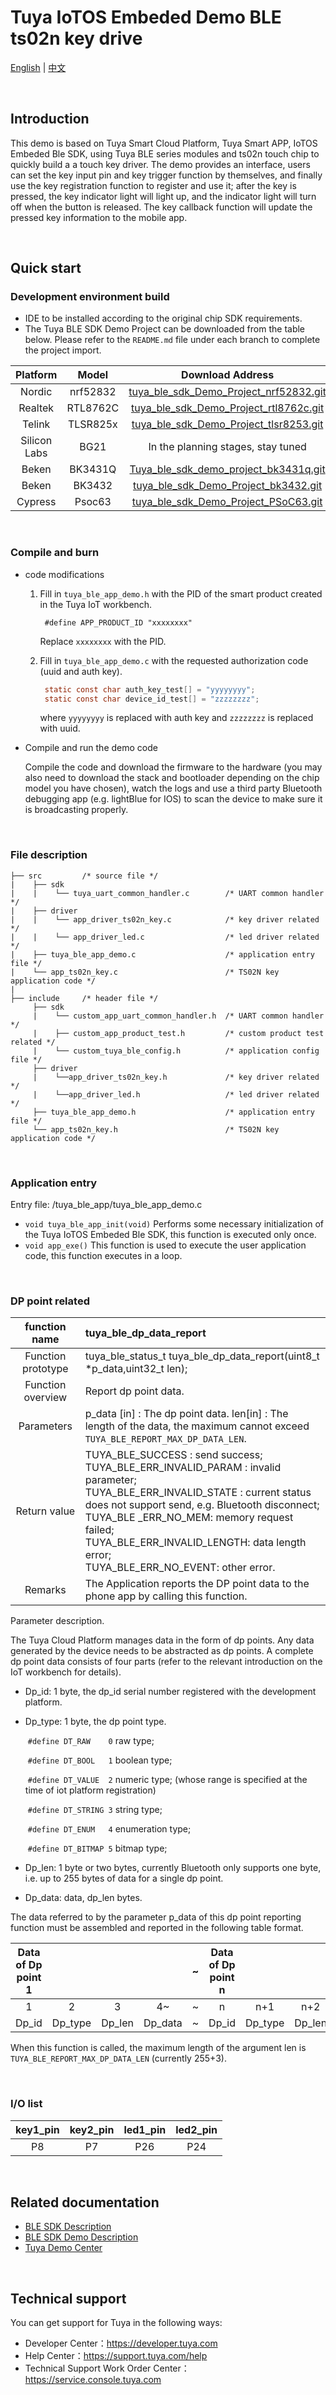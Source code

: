 # Tuya IoTOS Embeded Demo BLE ts02n key drive

[English](./README.md) | [中文](./README_zh.md) 

<br>

## Introduction 

This demo is based on Tuya Smart Cloud Platform, Tuya Smart APP, IoTOS Embeded Ble SDK, using Tuya BLE series modules and ts02n touch chip to quickly build a a touch key driver. The demo provides an interface, users can set the key input pin and key trigger function by themselves, and finally use the key registration function to register and use it; after the key is pressed, the key indicator light will light up, and the indicator light will turn off when the button is released. The key callback function will update the pressed key information to the mobile app.

<br>


## Quick start 

### Development environment build 

- IDE to be installed according to the original chip SDK requirements.
- The Tuya BLE SDK Demo Project can be downloaded from the table below. Please refer to the `README.md` file under each branch to complete the project import.

|   Platform   |  Model   |                       Download Address                       |
| :----------: | :------: | :----------------------------------------------------------: |
|    Nordic    | nrf52832 | [tuya_ble_sdk_Demo_Project_nrf52832.git](https://github.com/TuyaInc/tuya_ble_sdk_Demo_Project_nrf52832.git) |
|   Realtek    | RTL8762C | [tuya_ble_sdk_Demo_Project_rtl8762c.git](https://github.com/TuyaInc/tuya_ble_sdk_Demo_Project_rtl8762c.git) |
|    Telink    | TLSR825x | [tuya_ble_sdk_Demo_Project_tlsr8253.git](https://github.com/TuyaInc/tuya_ble_sdk_Demo_Project_tlsr8253.git) |
| Silicon Labs |   BG21   |              In the planning stages, stay tuned              |
|    Beken     | BK3431Q  | [Tuya_ble_sdk_demo_project_bk3431q.git](https://github.com/TuyaInc/Tuya_ble_sdk_demo_project_bk3431q.git) |
|    Beken     |  BK3432  | [ tuya_ble_sdk_Demo_Project_bk3432.git](https://github.com/TuyaInc/tuya_ble_sdk_Demo_Project_bk3432.git) |
|   Cypress    |  Psoc63  | [tuya_ble_sdk_Demo_Project_PSoC63.git](https://github.com/TuyaInc/tuya_ble_sdk_Demo_Project_PSoC63.git) |

<br>

### Compile and burn

- code modifications

  1. Fill in `tuya_ble_app_demo.h` with the PID of the smart product created in the Tuya IoT workbench.

     ```
      #define APP_PRODUCT_ID "xxxxxxxx"
     ```
  
     Replace `xxxxxxxx` with the PID.

  2. Fill in `tuya_ble_app_demo.c` with the requested authorization code (uuid and auth key).

     ```c
      static const char auth_key_test[] = "yyyyyyyy";
      static const char device_id_test[] = "zzzzzzzz";
     ```
  
     where `yyyyyyyy` is replaced with auth key and `zzzzzzzz` is replaced with uuid.

- Compile and run the demo code

  Compile the code and download the firmware to the hardware (you may also need to download the stack and bootloader depending on the chip model you have chosen), watch the logs and use a third party Bluetooth debugging app (e.g. lightBlue for IOS) to scan the device to make sure it is broadcasting properly.

<br>

### File description 

```
├── src         /* source file */
|    ├── sdk
|    |    └── tuya_uart_common_handler.c        /* UART common handler */
|    ├── driver
|    |    └── app_driver_ts02n_key.c            /* key driver related */
|    |    └── app_driver_led.c                  /* led driver related */
|    ├── tuya_ble_app_demo.c                    /* application entry file */
|    └── app_ts02n_key.c                        /* TS02N key application code */
|
├── include     /* header file */
     ├── sdk
     |    └── custom_app_uart_common_handler.h  /* UART common handler */
     |    ├── custom_app_product_test.h         /* custom product test related */
     |    └── custom_tuya_ble_config.h          /* application config file */
     ├── driver
     |    └──app_driver_ts02n_key.h             /* key driver related */
     |    └──app_driver_led.h                   /* led driver related */
     ├── tuya_ble_app_demo.h                    /* application entry file */
     └── app_ts02n_key.h                        /* TS02N key application code */
```

<br>

### Application entry

Entry file: /tuya_ble_app/tuya_ble_app_demo.c

- `void tuya_ble_app_init(void)` Performs some necessary initialization of the Tuya IoTOS Embeded Ble SDK, this function is executed only once.
- `void app_exe()` This function is used to execute the user application code, this function executes in a loop.

<br>

### DP point related

|   function name    | tuya_ble_dp_data_report                                      |
| :----------------: | :----------------------------------------------------------- |
| Function prototype | tuya_ble_status_t tuya_ble_dp_data_report(uint8_t *p_data,uint32_t len); |
| Function overview  | Report dp point data.                                        |
|     Parameters     | p_data [in] : The dp point data. len[in] : The length of the data, the maximum cannot exceed `TUYA_BLE_REPORT_MAX_DP_DATA_LEN`. |
|    Return value    | TUYA_BLE_SUCCESS : send success;<br/>TUYA_BLE_ERR_INVALID_PARAM : invalid parameter;<br/>TUYA_BLE_ERR_INVALID_STATE : current status does not support send, e.g. Bluetooth disconnect;<br/>TUYA_BLE _ERR_NO_MEM: memory request failed;<br/>TUYA_BLE_ERR_INVALID_LENGTH: data length error;<br/>TUYA_BLE_ERR_NO_EVENT: other error. |
|      Remarks       | The Application reports the DP point data to the phone app by calling this function. |

Parameter description.

The Tuya Cloud Platform manages data in the form of dp points. Any data generated by the device needs to be abstracted as dp points. A complete dp point data consists of four parts (refer to the relevant introduction on the IoT workbench for details).

- Dp_id: 1 byte, the dp_id serial number registered with the development platform.

- Dp_type: 1 byte, the dp point type.

  ​	   `#define DT_RAW    0`  raw type;

  ​	   `#define DT_BOOL   1`  boolean type;

  ​	   `#define DT_VALUE  2`  numeric type; (whose range is specified at the time of iot platform registration)

  ​	   `#define DT_STRING 3`  string type;

  ​	   `#define DT_ENUM   4`  enumeration type;

  ​	   `#define DT_BITMAP 5`  bitmap type;

- Dp_len: 1 byte or two bytes, currently Bluetooth only supports one byte, i.e. up to 255 bytes of data for a single dp point.

- Dp_data: data, dp_len bytes.

The data referred to by the parameter p_data of this dp point reporting function must be assembled and reported in the following table format.

| Data of Dp point 1 |         |        |         |  ~   | Data of Dp point n |         |        |         |
| :----------------: | :-----: | :----: | :-----: | :--: | :----------------: | :-----: | :----: | :-----: |
|         1          |    2    |   3    |   4~    |  ~   |         n          |   n+1   |  n+2   |  n+3~   |
|       Dp_id        | Dp_type | Dp_len | Dp_data |  ~   |       Dp_id        | Dp_type | Dp_len | Dp_data |

When this function is called, the maximum length of the argument len is `TUYA_BLE_REPORT_MAX_DP_DATA_LEN` (currently 255+3).

<br>

### I/O list

| key1_pin | key2_pin | led1_pin | led2_pin |
| :------: | :------: | :------: | :------: |
|    P8    |    P7    |   P26    |   P24    |

<br>

## Related documentation 

+ [BLE SDK Description](https://developer.tuya.com/cn/docs/iot/device-development/embedded-software-development/module-sdk-development-access/ble-chip-sdk/tuya-ble-sdk-user-guide?id=K9h5zc4e5djd9#title-17-tuya%20ble%20sdk%20callback%20event%20%E4%BB%8B%E7%BB%8D) 
+ [BLE SDK Demo Description](https://developer.tuya.com/cn/docs/iot/device-development/embedded-software-development/module-sdk-development-access/ble-chip-sdk/tuya-ble-sdk-demo-instruction-manual?id=K9gq09szmvy2o) 
+ [Tuya Demo Center](https://developer.tuya.com/demo)  

<br>

## Technical support 

You can get support for Tuya in the following ways:

+ Developer Center：https://developer.tuya.com
+ Help Center：https://support.tuya.com/help
+ Technical Support Work Order Center：https://service.console.tuya.com

<br>